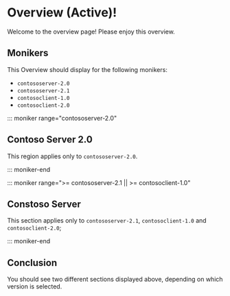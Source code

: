 # Overview (Active)!

Welcome to the overview page! Please enjoy this overview.

## Monikers

This Overview should display for the following monikers:

* `contososerver-2.0`
* `contososerver-2.1`
* `contosoclient-1.0`
* `contosoclient-2.0`

::: moniker range="contososerver-2.0"

## Contoso Server 2.0

This region applies only to `contososerver-2.0`.

::: moniker-end

::: moniker range=">= contososerver-2.1 || >= contosoclient-1.0"

## Constoso Server

This section applies only to `contososerver-2.1`, `contosoclient-1.0` and `contosoclient-2.0`;

::: moniker-end

## Conclusion

You should see two different sections displayed above, depending on which version is selected.
